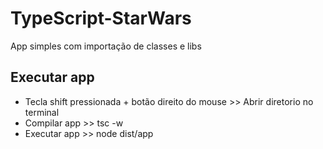 # TypeScript-StarWars
App simples com importação de classes e libs

## Executar app
* Tecla shift pressionada + botão direito do mouse >> Abrir diretorio no terminal
* Compilar app >> tsc -w
* Executar app >> node dist/app

